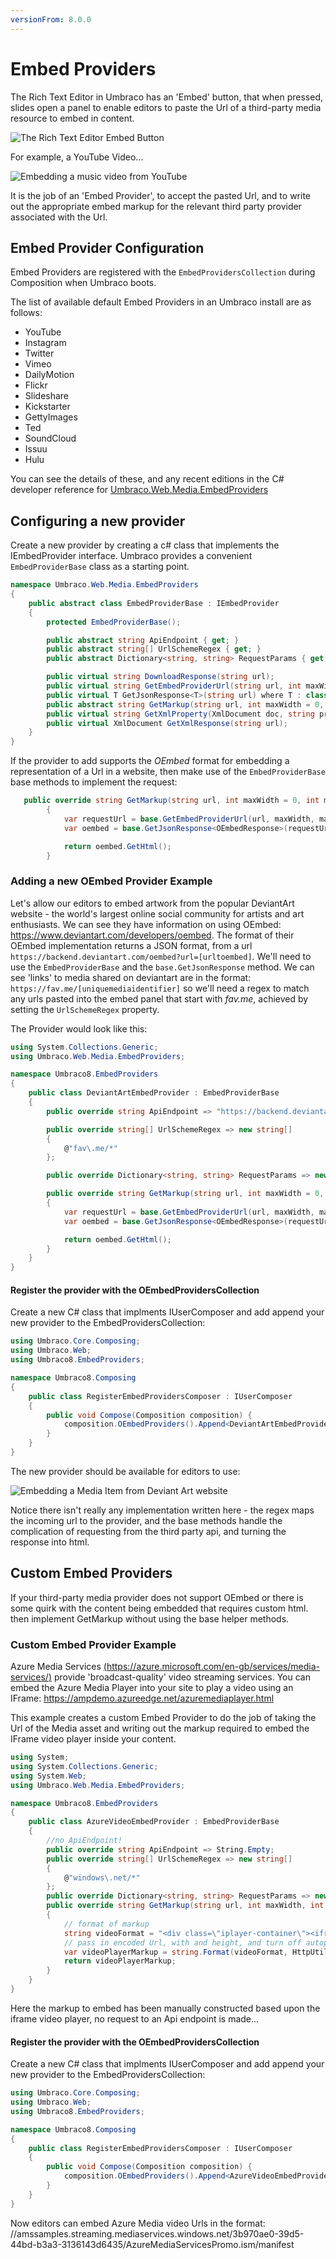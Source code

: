 ```yaml
---
versionFrom: 8.0.0
---
```


# Embed Providers

The Rich Text Editor in Umbraco has an 'Embed' button, that when pressed, slides open a panel to enable editors to paste the Url of a third-party media resource to embed in content.

![The Rich Text Editor Embed Button](images/Embed-Button.png)

For example, a YouTube Video...

![Embedding a music video from YouTube](images/Embed-YouTube.png)

It is the job of an 'Embed Provider', to accept the pasted Url, and to write out the appropriate embed markup for the relevant third party provider associated with the Url.

## Embed Provider Configuration

Embed Providers are registered with the `EmbedProvidersCollection` during Composition when Umbraco boots.

The list of available default Embed Providers in an Umbraco install are as follows:

* YouTube
* Instagram
* Twitter
* Vimeo
* DailyMotion
* Flickr
* Slideshare
* Kickstarter
* GettyImages
* Ted
* SoundCloud
* Issuu
* Hulu

You can see the details of these, and any recent editions in the C# developer reference for [Umbraco.Web.Media.EmbedProviders](https://our.umbraco.com/apidocs/v8/csharp/api/Umbraco.Web.Media.EmbedProviders.html)

## Configuring a new provider

Create a new provider by creating a c# class that implements the IEmbedProvider interface. Umbraco provides a convenient `EmbedProviderBase` class as a starting point.
```csharp
namespace Umbraco.Web.Media.EmbedProviders
{
    public abstract class EmbedProviderBase : IEmbedProvider
    {
        protected EmbedProviderBase();

        public abstract string ApiEndpoint { get; }
        public abstract string[] UrlSchemeRegex { get; }
        public abstract Dictionary<string, string> RequestParams { get; }

        public virtual string DownloadResponse(string url);
        public virtual string GetEmbedProviderUrl(string url, int maxWidth, int maxHeight);
        public virtual T GetJsonResponse<T>(string url) where T : class;
        public abstract string GetMarkup(string url, int maxWidth = 0, int maxHeight = 0);
        public virtual string GetXmlProperty(XmlDocument doc, string property);
        public virtual XmlDocument GetXmlResponse(string url);
    }
}
```

If the provider to add supports the *OEmbed* format for embedding a representation of a Url in a website, then make use of the `EmbedProviderBase` base methods to implement the request:

```csharp
   public override string GetMarkup(string url, int maxWidth = 0, int maxHeight = 0)
        {
            var requestUrl = base.GetEmbedProviderUrl(url, maxWidth, maxHeight);
            var oembed = base.GetJsonResponse<OEmbedResponse>(requestUrl);

            return oembed.GetHtml();
        }
```

### Adding a new OEmbed Provider Example

Let's allow our editors to embed artwork from the popular DeviantArt website - the world's largest online social community for artists and art enthusiasts. We can see they have information on using OEmbed: https://www.deviantart.com/developers/oembed. The format of their OEmbed implementation returns a JSON format, from a url `https://backend.deviantart.com/oembed?url=[urltoembed]`. We'll need to use the `EmbedProviderBase` and the `base.GetJsonResponse` method. We can see 'links' to media shared on deviantart are in the format: `https://fav.me/[uniquemediaidentifier]` so we'll need a regex to match any urls pasted into the embed panel that start with *fav.me*, achieved by setting the `UrlSchemeRegex` property.

The Provider would look like this:

```csharp
using System.Collections.Generic;
using Umbraco.Web.Media.EmbedProviders;

namespace Umbraco8.EmbedProviders
{
    public class DeviantArtEmbedProvider : EmbedProviderBase
    {
        public override string ApiEndpoint => "https://backend.deviantart.com/oembed?url=";

        public override string[] UrlSchemeRegex => new string[]
        {
            @"fav\.me/*"
        };

        public override Dictionary<string, string> RequestParams => new Dictionary<string, string>();

        public override string GetMarkup(string url, int maxWidth = 0, int maxHeight = 0)
        {
            var requestUrl = base.GetEmbedProviderUrl(url, maxWidth, maxHeight);
            var oembed = base.GetJsonResponse<OEmbedResponse>(requestUrl);

            return oembed.GetHtml();
        }
    }
}

```
#### Register the provider with the OEmbedProvidersCollection

Create a new C# class that implments IUserComposer and add append your new provider to the EmbedProvidersCollection:

```csharp
using Umbraco.Core.Composing;
using Umbraco.Web;
using Umbraco8.EmbedProviders;

namespace Umbraco8.Composing
{
    public class RegisterEmbedProvidersComposer : IUserComposer
    {
        public void Compose(Composition composition) {
            composition.OEmbedProviders().Append<DeviantArtEmbedProvider>();
        }
    }
}
```
The new provider should be available for editors to use:

![Embedding a Media Item from Deviant Art website](images/deviantart-embedded-media.png)

Notice there isn't really any implementation written here - the regex maps the incoming url to the provider, and the base methods handle the complication of requesting from the third party api, and turning the response into html.

## Custom Embed Providers

If your third-party media provider does not support OEmbed or there is some quirk with the content being embedded that requires custom html. then implement GetMarkup without using the base helper methods.

### Custom Embed Provider Example

Azure Media Services [(https://azure.microsoft.com/en-gb/services/media-services/)](https://azure.microsoft.com/en-gb/services/media-services/) provide 'broadcast-quality' video streaming services. You can embed the Azure Media Player into your site to play a video using an IFrame: 
https://ampdemo.azureedge.net/azuremediaplayer.html

This example creates a custom Embed Provider to do the job of taking the Url of the Media asset and writing out the markup required to embed the IFrame video player inside your content.

```csharp
using System;
using System.Collections.Generic;
using System.Web;
using Umbraco.Web.Media.EmbedProviders;

namespace Umbraco8.EmbedProviders
{
    public class AzureVideoEmbedProvider : EmbedProviderBase
    {
        //no ApiEndpoint!
        public override string ApiEndpoint => String.Empty;
        public override string[] UrlSchemeRegex => new string[]
        {
            @"windows\.net/*"
        };
        public override Dictionary<string, string> RequestParams => new Dictionary<string, string>();
        public override string GetMarkup(string url, int maxWidth, int maxHeight)
        {
            // format of markup
            string videoFormat = "<div class=\"iplayer-container\"><iframe src=\"//aka.ms/ampembed?url={0}\" name=\"azuremediaplayer\" scrolling=\"no\" frameborder=\"no\" align=\"center\" autoplay=\"false\" width=\"{1}\" height=\"{2}\" allowfullscreen></iframe></div>";
            // pass in encoded Url, with and height, and turn off autoplay...                
            var videoPlayerMarkup = string.Format(videoFormat, HttpUtility.UrlEncode(url) + "&amp;autoplay=false", maxWidth, maxHeight);
            return videoPlayerMarkup;
        }
    }
}
```
Here the markup to embed has been manually constructed based upon the iframe video player, no request to an Api endpoint is made...

#### Register the provider with the OEmbedProvidersCollection

Create a new C# class that implments IUserComposer and add append your new provider to the EmbedProvidersCollection:

```csharp
using Umbraco.Core.Composing;
using Umbraco.Web;
using Umbraco8.EmbedProviders;

namespace Umbraco8.Composing
{
    public class RegisterEmbedProvidersComposer : IUserComposer
    {
        public void Compose(Composition composition) {
            composition.OEmbedProviders().Append<AzureVideoEmbedProvider>();
        }
    }
}
```
Now editors can embed Azure Media video Urls in the format: //amssamples.streaming.mediaservices.windows.net/3b970ae0-39d5-44bd-b3a3-3136143d6435/AzureMediaServicesPromo.ism/manifest

